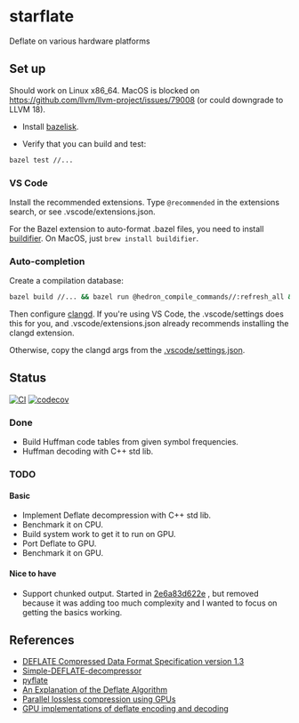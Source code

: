 # starflate

Deflate on various hardware platforms

## Set up

Should work on Linux x86_64.
MacOS is blocked on https://github.com/llvm/llvm-project/issues/79008 (or could downgrade to LLVM 18).

* Install [bazelisk](https://github.com/bazelbuild/bazelisk/blob/master/README.md).

* Verify that you can build and test:
```sh
bazel test //...
```

### VS Code

Install the recommended extensions. Type `@recommended` in the extensions search, or see .vscode/extensions.json.

For the Bazel extension to auto-format .bazel files, you need to install [buildifier](https://github.com/bazelbuild/buildtools/releases).
On MacOS, just `brew install buildifier`.

### Auto-completion

Create a compilation database:

```sh
bazel build //... && bazel run @hedron_compile_commands//:refresh_all && bazel build //...
```

Then configure [clangd](https://clangd.llvm.org/).
If you're using VS Code, the .vscode/settings does this for you,
and .vscode/extensions.json already recommends installing the clangd extension.

Otherwise, copy the clangd args from the [.vscode/settings.json](.vscode/settings.json).

## Status

[![CI](https://github.com/garymm/starflate/actions/workflows/check.yml/badge.svg)](https://github.com/garymm/starflate/actions/workflows/check.yml) [![codecov](https://codecov.io/gh/garymm/starflate/graph/badge.svg?token=PGIMUPMNIF)](https://codecov.io/gh/garymm/starflate)

### Done

* Build Huffman code tables from given symbol frequencies.
* Huffman decoding with C++ std lib.

### TODO

#### Basic

* Implement Deflate decompression with C++ std lib.
* Benchmark it on CPU.
* Build system work to get it to run on GPU.
* Port Deflate to GPU.
* Benchmark it on GPU.

#### Nice to have

* Support chunked output. Started in
  [2e6a83d622e](https://github.com/garymm/starflate/commit/2e6a83d622a0bbe6b65c757199b64511156b516c)
  , but removed because it was adding too much complexity and I wanted to focus on getting the
  basics working.

## References

* [DEFLATE Compressed Data Format Specification version 1.3](https://tools.ietf.org/html/rfc1951)
* [Simple-DEFLATE-decompressor](https://github.com/nayuki/Simple-DEFLATE-decompressor)
* [pyflate](https://github.com/garymm/pyflate)
* [An Explanation of the Deflate Algorithm](https://zlib.net/feldspar.html)
* [Parallel lossless compression using GPUs](https://on-demand.gputechconf.com/gtc/2014/presentations/S4459-parallel-lossless-compression-using-gpus.pdf)
* [GPU implementations of deflate encoding and decoding](https://doi.org/10.1002/cpe.7454)
